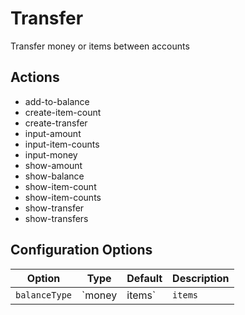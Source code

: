 # Transfer

Transfer money or items between accounts

## Actions

- add-to-balance
- create-item-count
- create-transfer
- input-amount
- input-item-counts
- input-money
- show-amount
- show-balance
- show-item-count
- show-item-counts
- show-transfer
- show-transfers

## Configuration Options

| Option | Type | Default | Description |
| ------ | ---- | ------  | ----------- |
| `balanceType` | `money | items` | `items` | Describes the resource being exchanged |
